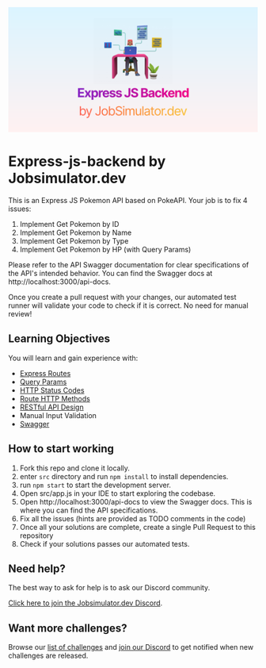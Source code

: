 ![](./image.svg)

# Express-js-backend by Jobsimulator.dev

This is an Express JS Pokemon API based on PokeAPI. Your job is to fix 4 issues:

1. Implement Get Pokemon by ID
1. Implement Get Pokemon by Name
1. Implement Get Pokemon by Type
1. Implement Get Pokemon by HP (with Query Params)

Please refer to the API Swagger documentation for clear specifications of the API's intended behavior. You can find the Swagger docs at http://localhost:3000/api-docs.

Once you create a pull request with your changes, our automated test runner will validate your code to check if it is correct. No need for manual review!

## Learning Objectives

You will learn and gain experience with:

- [Express Routes](https://expressjs.com/en/guide/routing.html)
- [Query Params](https://expressjs.com/en/api.html#req.params)
- [HTTP Status Codes](https://expressjs.com/en/api.html#res.status)
- [Route HTTP Methods](https://expressjs.com/en/api.html#router.METHOD)
- [RESTful API Design](https://restfulapi.net/)
- Manual Input Validation
- [Swagger](https://swagger.io/)

## How to start working

1. Fork this repo and clone it locally.
1. enter `src` directory and run `npm install` to install dependencies.
1. run `npm start` to start the development server.
1. Open src/app.js in your IDE to start exploring the codebase.
1. Open http://localhost:3000/api-docs to view the Swagger docs. This is where you can find the API specifications.
1. Fix all the issues (hints are provided as TODO comments in the code)
1. Once all your solutions are complete, create a single Pull Request to this repository
1. Check if your solutions passes our automated tests.

## Need help?

The best way to ask for help is to ask our Discord community.

[Click here to join the Jobsimulator.dev Discord](https://discord.gg/6VsSMZaM7q).

## Want more challenges?

Browse our [list of challenges](https://jobsimulator.gumroad.com/) and [join our Discord](https://discord.gg/6VsSMZaM7q) to get notified when new challenges are released.

